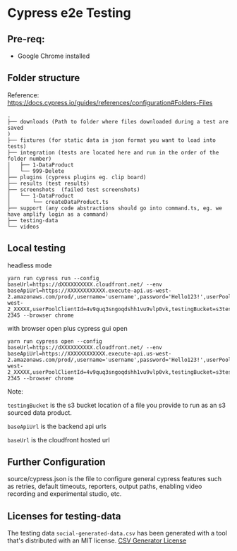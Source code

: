 # Cypress e2e Testing 

## Pre-req:
- Google Chrome installed


## Folder structure
Reference: https://docs.cypress.io/guides/references/configuration#Folders-Files

```
.
├── downloads (Path to folder where files downloaded during a test are saved
)
├── fixtures (for static data in json format you want to load into tests)
├── integration (tests are located here and run in the order of the folder number)
│   ├── 1-DataProduct
│   └── 999-Delete
├── plugins (cypress plugins eg. clip board)
├── results (test results)
├── screenshots  (failed test screenshots)
│   └── 1-DataProduct
│       └── createDataProduct.ts
├── support (any code abstractions should go into command.ts, eg. we have amplify login as a command)
├── testing-data 
└── videos
```


## Local testing 

headless mode
```
yarn run cypress run --config baseUrl=https://dXXXXXXXXXX.cloudfront.net/ --env baseApiUrl=https://XXXXXXXXXXXX.execute-api.us-west-2.amazonaws.com/prod/,username='username',password='Hello123!',userPoolId=us-west-2_XXXXX,userPoolClientId=4v9quq3sngoqdshh1vu9vlp0vk,testingBucket=s3testingBucket-2345 --browser chrome
```

with browser open plus cypress gui open
```
yarn run cypress open --config baseUrl=https://dXXXXXXXXXX.cloudfront.net/ --env baseApiUrl=https://XXXXXXXXXXXX.execute-api.us-west-2.amazonaws.com/prod/,username='username',password='Hello123!',userPoolId=us-west-2_XXXXX,userPoolClientId=4v9quq3sngoqdshh1vu9vlp0vk,testingBucket=s3testingBucket-2345 --browser chrome
```
Note: 

`testingBucket` is the s3 bucket location of a file you provide to run as an s3 sourced data product.

`baseApiUrl` is the backend api urls

`baseUrl` is the cloudfront hosted url

## Further Configuration
source/cypress.json is the file to configure general cypress features such as retries, default timeouts, reporters, output paths, enabling video recording and experimental studio, etc. 


## Licenses for testing-data
The testing data `social-generated-data.csv` has been generated with a tool that's distributed with an MIT license. [CSV Generator License](https://github.com/cyrilbois/Web-CSV-Generator/blob/master/LICENSE)